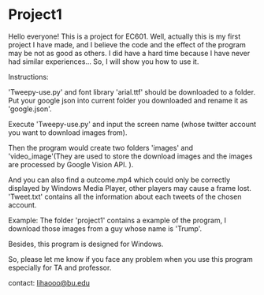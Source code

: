 # Project1
Hello everyone! 
This is a project for EC601. Well, actually this is my first project I have made, and I believe the code and the effect of the program may be not as good as others. I did have a hard time because I have never had similar experiences... So, I will show you how to use it.

Instructions: 

'Tweepy-use.py' and font library 'arial.ttf' should be downloaded to a folder.
 Put your google json into current folder you downloaded and rename it as 'google.json'.
 
 
 
 

Execute 'Tweepy-use.py' and input the screen name (whose twitter account you want to download images from). 

Then the program would create two folders 'images' and 'video_image'(They are used to store the download images and the images are processed by Google Vision API. ). 

And you can also find a outcome.mp4 which could only be correctly displayed by Windows Media Player, other players may cause a frame lost. 'Tweet.txt' contains all the information about each tweets of the chosen account.




Example: The folder 'project1' contains a example of the program, I download those images from a guy whose name is 'Trump'.

Besides, this program is designed for Windows.



So, please let me know if you face any problem when you use this program especially for TA and professor.

contact: lihaooo@bu.edu
